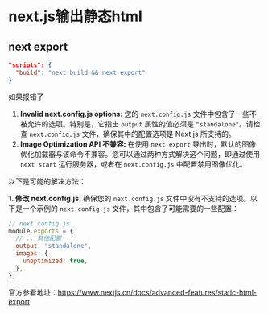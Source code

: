 # next.js输出静态html

## next export

```json
"scripts": {
  "build": "next build && next export"
}
```

如果报错了

1. **Invalid next.config.js options:** 您的 `next.config.js` 文件中包含了一些不被允许的选项。特别是，它指出 `output` 属性的值必须是 `"standalone"`。请检查 `next.config.js` 文件，确保其中的配置选项是 Next.js 所支持的。
2. **Image Optimization API 不兼容:** 在使用 `next export` 导出时，默认的图像优化加载器与该命令不兼容。您可以通过两种方式解决这个问题，即通过使用 `next start` 运行服务器，或者在 `next.config.js` 中配置禁用图像优化。

以下是可能的解决方法：

**1. 修改 next.config.js:** 确保您的 `next.config.js` 文件中没有不支持的选项。以下是一个示例的 `next.config.js` 文件，其中包含了可能需要的一些配置：

```js
// next.config.js
module.exports = {
  // ...其他配置
  output: "standalone",
  images: {
    unoptimized: true,
  },
};

```

官方参看地址：https://www.nextjs.cn/docs/advanced-features/static-html-export



